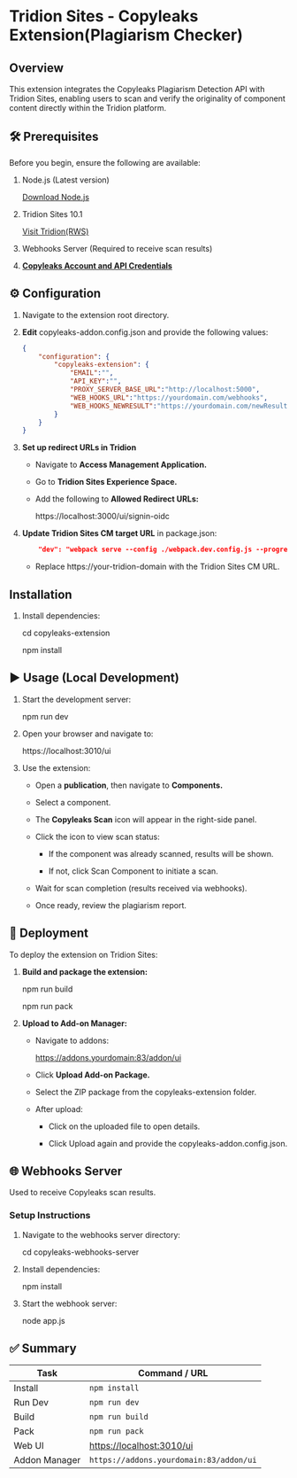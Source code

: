 # Tridion Sites - Copyleaks Extension(Plagiarism Checker)

## Overview

This extension integrates the Copyleaks Plagiarism Detection API with Tridion Sites, enabling users to scan and verify the originality of component content directly within the Tridion platform.

## 🛠️ Prerequisites

Before you begin, ensure the following are available:

1. Node.js (Latest version)
   
	[Download Node.js](https://nodejs.org)

2. Tridion Sites 10.1
   
	[Visit Tridion(RWS)](https://www.rws.com)
	
3. Webhooks Server (Required to receive scan results)

4. **[Copyleaks Account and API Credentials](https://copyleaks.com)**
	

## ⚙️ Configuration


1. Navigate to the extension root directory.

2) **Edit** copyleaks-addon.config.json and provide the following values:

	```json		
	{
		"configuration": {
			"copyleaks-extension": {            
				"EMAIL":"",
				"API_KEY":"",
				"PROXY_SERVER_BASE_URL":"http://localhost:5000",
				"WEB_HOOKS_URL":"https://yourdomain.com/webhooks",
				"WEB_HOOKS_NEWRESULT":"https://yourdomain.com/newResult"
			}
		}
	}
	```

3. **Set up redirect URLs in Tridion**
	
	- Navigate to **Access Management Application.**
	
	- Go to **Tridion Sites Experience Space.**

	- Add the following to **Allowed Redirect URLs:**
  
		https://localhost:3000/ui/signin-oidc

4) **Update Tridion Sites CM target URL** in package.json:
	
	
	```json
		"dev": "webpack serve --config ./webpack.dev.config.js --progress --env target=https://your-tridion-domain manifest=../manifest.json config=../copyleaks-addon.config.json"

	```
	
	- Replace https://your-tridion-domain with the Tridion Sites CM URL.
		

## Installation


1) Install dependencies:
	
	cd copyleaks-extension
	
	npm install
	
	
## ▶️ Usage (Local Development)

1. Start the development server:
	
	npm run dev
		
2) Open your browser and navigate to:

	https://localhost:3010/ui

3) Use the extension:
	
	- Open a **publication**, then navigate to **Components.**

	- Select a component.

	- The **Copyleaks Scan** icon will appear in the right-side panel. 

	- Click the icon to view scan status:
  
       - If the component was already scanned, results will be shown.
	
	   - If not, click Scan Component to initiate a scan.
	
	- Wait for scan completion (results received via webhooks).

	- Once ready, review the plagiarism report.
  



## 🚀 Deployment

To deploy the extension on Tridion Sites:

1. **Build and package the extension:**

	npm run build
	
	npm run pack

2. **Upload to Add-on Manager:**

    - Navigate to addons:

		https://addons.yourdomain:83/addon/ui
	
	- Click **Upload Add-on Package.**

	- Select the ZIP package from the copyleaks-extension folder.

	- After upload:
  
		- Click on the uploaded file to open details.
		
		- Click Upload again and provide the copyleaks-addon.config.json.

## 🌐 Webhooks Server

Used to receive Copyleaks scan results.


### Setup Instructions

1. Navigate to the webhooks server directory:
   
   cd copyleaks-webhooks-server


2. Install dependencies: 

	npm install

3. Start the webhook server:

	node app.js

## ✅ Summary	
	
| Task          | Command / URL                                          |
| ------------- | ------------------------------------------------------ |
| Install       | `npm install`                                          |
| Run Dev       | `npm run dev`                                          |
| Build         | `npm run build`                                        |
| Pack          | `npm run pack`                                         |
| Web UI        | [https://localhost:3010/ui](https://localhost:3010/ui) |
| Addon Manager | `https://addons.yourdomain:83/addon/ui`                |

 	
	
